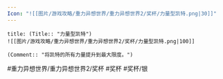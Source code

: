 ```yaml
---
Icon: "![[图片/游戏攻略/重力异想世界/重力异想世界2/奖杯/力量型凯特.png|30]]"
---
```

```ad-common-silver-trophy
title: (Title:: "力量型凯特")
![[图片/游戏攻略/重力异想世界/重力异想世界2/奖杯/力量型凯特.png|100]]

(Comment:: "将凯特的所有力量提升到最大限度。")
```

#重力异想世界/重力异想世界2/奖杯 #奖杯 #奖杯/银
